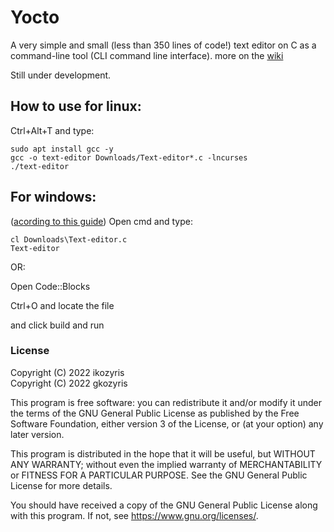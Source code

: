 # Yocto
A very simple and small (less than 350 lines of code!) text editor on C as a command-line tool (CLI command line interface). more on the [wiki](https://github.com/ikozyris/yocto/wiki)

Still under development.
## How to use for linux:
Ctrl+Alt+T and type:
```
sudo apt install gcc -y 
gcc -o text-editor Downloads/Text-editor*.c -lncurses
./text-editor
```
## For windows:
([acording to this guide](https://docs.microsoft.com/en-us/cpp/build/walkthrough-compile-a-c-program-on-the-command-line?view=msvc-170))
Open cmd and type:
```
cl Downloads\Text-editor.c
Text-editor
```

OR:

Open Code::Blocks

Ctrl+O  and locate the file

and click build and run


### License

Copyright (C) 2022  ikozyris<br>
Copyright (C) 2022  gkozyris

This program is free software: you can redistribute it and/or modify
it under the terms of the GNU General Public License as published by
the Free Software Foundation, either version 3 of the License, or
(at your option) any later version.

This program is distributed in the hope that it will be useful,
but WITHOUT ANY WARRANTY; without even the implied warranty of
MERCHANTABILITY or FITNESS FOR A PARTICULAR PURPOSE.  See the
GNU General Public License for more details.

You should have received a copy of the GNU General Public License
along with this program.  If not, see <https://www.gnu.org/licenses/>.

